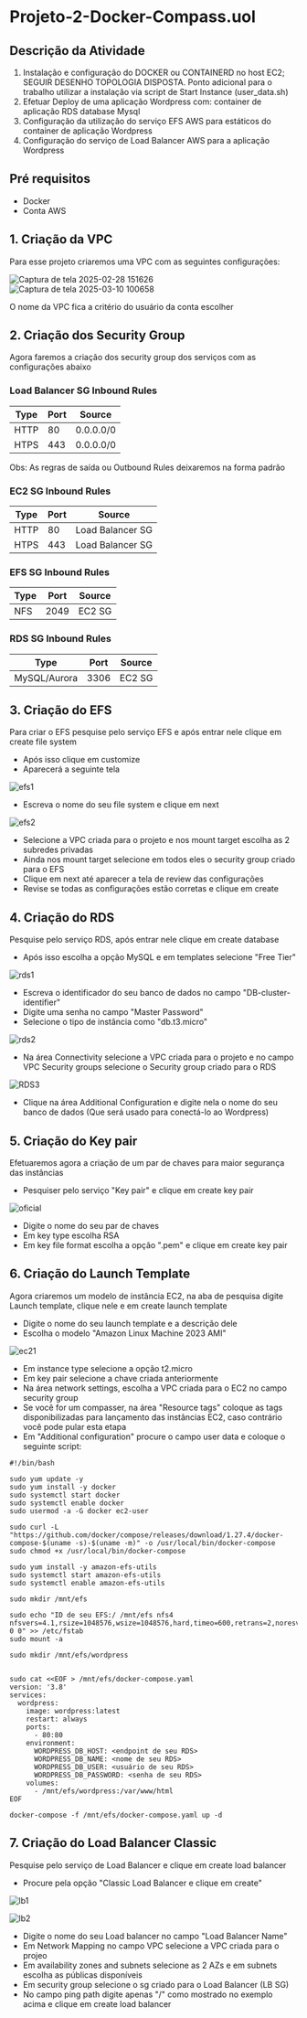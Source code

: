 # Projeto-2-Docker-Compass.uol
## Descrição da Atividade
1. Instalação e configuração do DOCKER ou
CONTAINERD no host EC2;
SEGUIR DESENHO
TOPOLOGIA DISPOSTA.
Ponto adicional para o trabalho utilizar
a instalação via script de Start Instance
(user_data.sh)
2. Efetuar Deploy de uma aplicação
Wordpress com:
container de aplicação
RDS database Mysql
3. Configuração da utilização do serviço
EFS AWS para estáticos do container de
aplicação Wordpress
4. Configuração do serviço de Load
Balancer AWS para a aplicação
Wordpress

## Pré requisitos
- Docker
- Conta AWS

## 1. Criação da VPC
Para esse projeto criaremos uma VPC com as seguintes configurações:

![Captura de tela 2025-02-28 151626](https://github.com/user-attachments/assets/a6fe7642-1c9f-4481-933d-81492870aec6)
![Captura de tela 2025-03-10 100658](https://github.com/user-attachments/assets/7b7ad088-3870-4d16-8ab3-4d2017b68457)

O nome da VPC fica a critério do usuário da conta escolher

## 2. Criação dos Security Group
Agora faremos a criação dos security group dos serviços com as configurações abaixo

### Load Balancer SG Inbound Rules

| Type  | Port | Source |  
| ----- | ---- | -------- |
| HTTP  | 80  | 0.0.0.0/0 |
| HTPS  | 443  | 0.0.0.0/0 |


Obs: As regras de saída ou Outbound Rules deixaremos na forma padrão


### EC2 SG Inbound Rules

| Type  | Port | Source |  
| ----- | ---- | -------- |
| HTTP  | 80  | Load Balancer SG |
| HTPS  | 443  | Load Balancer SG |

### EFS SG Inbound Rules

| Type  | Port | Source |  
| ----- | ---- | -------- |
| NFS  | 2049  | EC2 SG |

### RDS SG Inbound Rules

| Type  | Port | Source |  
| ----- | ---- | -------- |
| MySQL/Aurora  | 3306  | EC2 SG |

## 3. Criação do EFS
Para criar o EFS pesquise pelo serviço EFS e após entrar nele clique em create file system
- Após isso clique em customize
- Aparecerá a seguinte tela

![efs1](https://github.com/user-attachments/assets/cf016ad5-1c77-47a7-84e8-e4029ce6ab0a)


- Escreva o nome do seu file system e clique em next

![efs2](https://github.com/user-attachments/assets/900b6e36-28ca-41d1-82ca-1fd5bffe6dc4)


- Selecione a VPC criada para o projeto e nos mount target escolha as 2 subredes privadas
- Ainda nos mount target selecione em todos eles o security group criado para o EFS
- Clique em next até aparecer a tela de review das configurações
- Revise se todas as configurações estão corretas e clique em create

## 4. Criação do RDS
Pesquise pelo serviço RDS, após entrar nele clique em create database
- Após isso escolha a opção MySQL e em templates selecione "Free Tier"

![rds1](https://github.com/user-attachments/assets/ce248109-8617-4c1a-8d1a-5308ab90a2df)


- Escreva o identificador do seu banco de dados no campo "DB-cluster-identifier"
- Digite uma senha no campo "Master Password"
- Selecione o tipo de instância como "db.t3.micro"

![rds2](https://github.com/user-attachments/assets/7c8de3e2-0e16-492d-be43-7e21d88ed99a)

- Na área Connectivity selecione a VPC criada para o projeto e no campo VPC Security groups selecione o Security group criado para o RDS

![RDS3](https://github.com/user-attachments/assets/accb34e2-fe76-4f52-a648-5e7560c1cd5d)


- Clique na área Additional Configuration e digite nela o nome do seu banco de dados (Que será usado para conectá-lo ao Wordpress)

## 5. Criação do Key pair
Efetuaremos agora a criação de um par de chaves para maior segurança das instâncias
- Pesquiser pelo serviço "Key pair" e clique em create key pair

![oficial](https://github.com/user-attachments/assets/459ce304-dba7-49e6-ac53-1b23c7bd5f04)


- Digite o nome do seu par de chaves
- Em key type escolha RSA
- Em key file format escolha a opção ".pem" e clique em create key pair

## 6. Criação do Launch Template
Agora criaremos um modelo de instância EC2, na aba de pesquisa digite Launch template, clique nele e em create launch template
- Digite o nome do seu launch template e a descrição dele
- Escolha o modelo "Amazon Linux Machine 2023 AMI"

![ec21](https://github.com/user-attachments/assets/3803c107-c5a0-4bf0-ba97-e30372f0bce4)

- Em instance type selecione a opção t2.micro
- Em key pair selecione a chave criada anteriormente
- Na área network settings, escolha a VPC criada para o EC2 no campo security group
- Se você for um compasser, na área "Resource tags" coloque as tags disponibilizadas para lançamento das instâncias EC2, caso contrário você pode pular esta etapa
- Em "Additional configuration" procure o campo user data e coloque o seguinte script:
```
#!/bin/bash

sudo yum update -y
sudo yum install -y docker
sudo systemctl start docker
sudo systemctl enable docker
sudo usermod -a -G docker ec2-user

sudo curl -L "https://github.com/docker/compose/releases/download/1.27.4/docker-compose-$(uname -s)-$(uname -m)" -o /usr/local/bin/docker-compose
sudo chmod +x /usr/local/bin/docker-compose

sudo yum install -y amazon-efs-utils
sudo systemctl start amazon-efs-utils
sudo systemctl enable amazon-efs-utils

sudo mkdir /mnt/efs

sudo echo "ID de seu EFS:/ /mnt/efs nfs4 nfsvers=4.1,rsize=1048576,wsize=1048576,hard,timeo=600,retrans=2,noresvport,_netdev 0 0" >> /etc/fstab
sudo mount -a

sudo mkdir /mnt/efs/wordpress


sudo cat <<EOF > /mnt/efs/docker-compose.yaml
version: '3.8'
services:
  wordpress:
    image: wordpress:latest
    restart: always
    ports:
      - 80:80
    environment:
      WORDPRESS_DB_HOST: <endpoint de seu RDS>
      WORDPRESS_DB_NAME: <nome de seu RDS>
      WORDPRESS_DB_USER: <usuário de seu RDS>
      WORDPRESS_DB_PASSWORD: <senha de seu RDS>
    volumes:
      - /mnt/efs/wordpress:/var/www/html
EOF

docker-compose -f /mnt/efs/docker-compose.yaml up -d
```

## 7. Criação do Load Balancer Classic
Pesquise pelo serviço de Load Balancer e clique em create load balancer
- Procure pela opção "Classic Load Balancer e clique em create"

![lb1](https://github.com/user-attachments/assets/88a449bd-8187-4109-8433-3be2414b985b)

![lb2](https://github.com/user-attachments/assets/5ad6b592-eb14-4e7e-b306-185b32b82c26)

- Digite o nome do seu Load balancer no campo "Load Balancer Name"
- Em Network Mapping no campo VPC selecione a VPC criada para o projeo
- Em availability zones and subnets selecione as 2 AZs e em subnets escolha as públicas disponíveis
- Em security group selecione o sg criado para o Load Balancer (LB SG)
- No campo ping path digite apenas "/" como mostrado no exemplo acima e clique em create load balancer 
